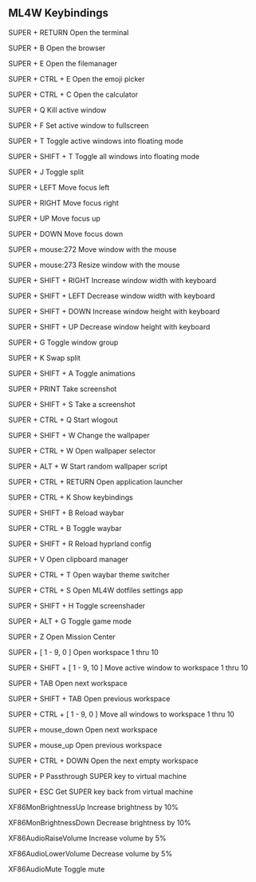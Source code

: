 ## ML4W Keybindings

SUPER + RETURN
Open the terminal

SUPER + B
Open the browser

SUPER + E
Open the filemanager

SUPER + CTRL + E
Open the emoji picker

SUPER + CTRL + C
Open the calculator

SUPER + Q
Kill active window

SUPER + F
Set active window to fullscreen

SUPER + T
Toggle active windows into floating mode

SUPER + SHIFT + T
Toggle all windows into floating mode

SUPER + J
Toggle split

SUPER + LEFT
Move focus left

SUPER + RIGHT
Move focus right

SUPER + UP
Move focus up

SUPER + DOWN
Move focus down

SUPER + mouse:272
Move window with the mouse

SUPER + mouse:273
Resize window with the mouse

SUPER + SHIFT + RIGHT
Increase window width with keyboard

SUPER + SHIFT + LEFT
Decrease window width with keyboard

SUPER + SHIFT + DOWN
Increase window height with keyboard

SUPER + SHIFT + UP
Decrease window height with keyboard

SUPER + G
Toggle window group

SUPER + K
Swap split

SUPER + SHIFT + A
Toggle animations

SUPER + PRINT
Take screenshot

SUPER + SHIFT + S
Take a screenshot

SUPER + CTRL + Q
Start wlogout

SUPER + SHIFT + W
Change the wallpaper

SUPER + CTRL + W
Open wallpaper selector

SUPER + ALT + W
Start random wallpaper script

SUPER + CTRL + RETURN
Open application launcher

SUPER + CTRL + K
Show keybindings

SUPER + SHIFT + B
Reload waybar

SUPER + CTRL + B
Toggle waybar

SUPER + SHIFT + R
Reload hyprland config

SUPER + V
Open clipboard manager

SUPER + CTRL + T
Open waybar theme switcher

SUPER + CTRL + S
Open ML4W dotfiles settings app

SUPER + SHIFT + H
Toggle screenshader

SUPER + ALT + G
Toggle game mode

SUPER + Z
Open Mission Center

SUPER + [ 1 - 9, 0 ]
Open workspace 1 thru 10

SUPER + SHIFT + [ 1 - 9, 10 ]
Move active window to workspace 1 thru 10

SUPER + TAB
Open next workspace

SUPER + SHIFT + TAB
Open previous workspace

SUPER + CTRL + [ 1 - 9, 0 ]
Move all windows to workspace 1 thru 10

SUPER + mouse_down
Open next workspace

SUPER + mouse_up
Open previous workspace

SUPER + CTRL + DOWN
Open the next empty workspace

SUPER + P
Passthrough SUPER key to virtual machine

SUPER + ESC
Get SUPER key back from virtual machine

XF86MonBrightnessUp
Increase brightness by 10%

XF86MonBrightnessDown
Decrease brightness by 10%

XF86AudioRaiseVolume
Increase volume by 5%

XF86AudioLowerVolume
Decrease volume by 5%

XF86AudioMute
Toggle mute
